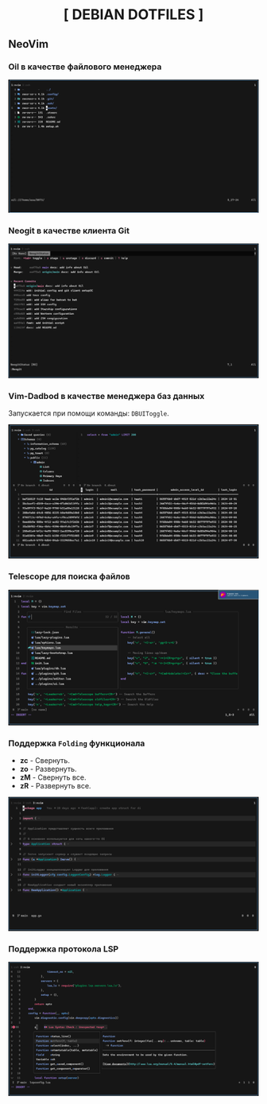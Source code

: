 <div align="center">
    <h1>[ DEBIAN DOTFILES ]</h1>
</div>

## NeoVim

### Oil в качестве файлового менеджера

![aye](./assets/oilfm.png)

### Neogit в качестве клиента Git

![aye](./assets/neogit.png)

### Vim-Dadbod в качестве менеджера баз данных

Запускается при помощи команды: `DBUIToggle`.

![aye](./assets/dadbod.png)

### Telescope для поиска файлов

![aye](./assets/telescope.png)

### Поддержка `Folding` функционала

- **zc** - Свернуть.
- **zo** - Развернуть.
- **zM** - Свернуть все.
- **zR** - Развернуть все.

![aye](./assets/fold_support.png)

### Поддержка протокола LSP

![aye](./assets/lsp.png)
